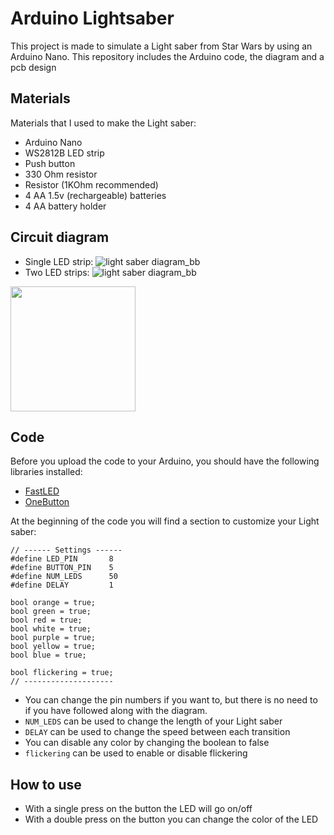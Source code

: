 # Arduino Lightsaber
This project is made to simulate a Light saber from Star Wars by using an Arduino Nano. This repository includes the Arduino code, the diagram and a pcb design

## Materials
Materials that I used to make the Light saber:
- Arduino Nano
- WS2812B LED strip
- Push button
- 330 Ohm resistor
- Resistor (1KOhm recommended)
- 4 AA 1.5v (rechargeable) batteries
- 4 AA battery holder

## Circuit diagram
- Single LED strip:
![light saber diagram_bb](https://user-images.githubusercontent.com/78478073/130287816-f7bc7af5-6194-49a9-b75d-72cfc1e3cc56.png)
- Two LED strips:
![light saber diagram_bb](https://user-images.githubusercontent.com/78478073/130288443-79c8a933-23bd-487e-8c7d-cb987568b16d.png)

<img src="https://user-images.githubusercontent.com/78478073/130288443-79c8a933-23bd-487e-8c7d-cb987568b16d.png" width="200">

## Code
Before you upload the code to your Arduino, you should have the following libraries installed:
- [FastLED](https://www.arduino.cc/reference/en/libraries/fastled/)
- [OneButton](https://www.arduino.cc/reference/en/libraries/onebutton/)

At the beginning of the code you will find a section to customize your Light saber:
```
// ------ Settings ------
#define LED_PIN       8
#define BUTTON_PIN    5
#define NUM_LEDS      50
#define DELAY         1

bool orange = true;
bool green = true;
bool red = true;
bool white = true;
bool purple = true;
bool yellow = true;
bool blue = true;

bool flickering = true;
// --------------------
```
- You can change the pin numbers if you want to, but there is no need to if you have followed along with the diagram.
- ```NUM_LEDS``` can be used to change the length of your Light saber
- ```DELAY``` can be used to change the speed between each transition
- You can disable any color by changing the boolean to false
- ```flickering``` can be used to enable or disable flickering

## How to use
- With a single press on the button the LED will go on/off
- With a double press on the button you can change the color of the LED
